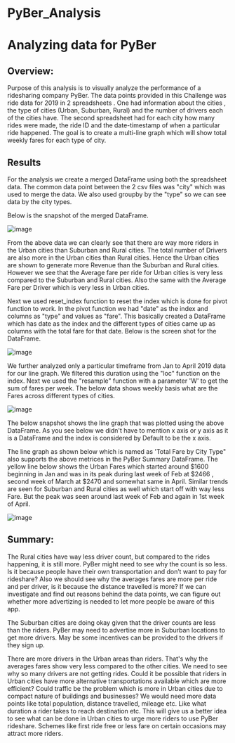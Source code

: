 # PyBer_Analysis

# Analyzing data for PyBer

## Overview:

Purpose of this analysis is to visually analyze the performance of a ridesharing company PyBer. The data points provided in this Challenge was ride data for 2019 in 2 spreadsheets . One had information about the cities , the type of cities (Urban, Suburban, Rural) and the number of drivers each of the cities have. The second spreadsheet had for each city how many rides were made, the ride ID and the date-timestamp of when a particular ride happened. The goal is to create a multi-line graph which will show total weekly fares for each type of city.


## Results

For the analysis we create a merged DataFrame using both the spreadsheet data. The common data point between the 2 csv files was "city" which was used to merge the data. We also used groupby by the "type" so we can see data by the city types. 

Below is the snapshot of the merged DataFrame.

![image](https://user-images.githubusercontent.com/3753839/167056300-932db4b1-cad4-49a6-a22e-1a787139e2e4.png)


From the above data we can clearly see that there are way more riders in the Urban cities than Suburban and Rural cities. 
The total number of Drivers are also more in the Urban cities than Rural cities. Hence the Urban cities are shown to generate more Revenue than the Suburban and Rural cities. 
However we see that the Average fare per ride for Urban cities is very less compared to the Suburban and Rural cities. Also the same with the Average Fare per Driver which is very less in Urban cities. 

Next we used reset_index function to reset the index which is done for pivot function to work.
In the pivot function we had "date" as the index and columns as "type" and values as "fare". 
This basically created a DataFrame which has date as the index and the different types of cities came up as columns with the total fare for that date. Below is the screen shot for the DataFrame.

![image](https://user-images.githubusercontent.com/3753839/167056319-4258dd74-e34d-45bf-8c13-c8c0b3382fd8.png)


We further analyzed only a particular timeframe from Jan to April 2019 data for our line graph.
We filtered this duration using the "loc" function on the index. 
Next we used the "resample" function with a parameter 'W' to get the sum of fares per week.
The below data shows weekly basis what are the Fares across different types of cities.

![image](https://user-images.githubusercontent.com/3753839/167056363-10c942de-1d2b-4da5-bcab-09a8854d72ff.png)




The below snapshot shows the line graph that was plotted using the above DataFrame.
As you see below we didn't have to mention x axis or y axis as it is a DataFrame and the index is considered by Default to be the x axis. 

The line graph as shown below which is named as 'Total Fare by City Type" also supports the above metrices in the PyBer Summary DataFrame. The yellow line below shows the Urban Fares which started around $1600 beginning in Jan and was in its peak during last week of Feb at $2466 , second week of March at $2470 and somewhat same in April. Similar trends are seen for Suburban and Rural cities as well which start off with way less Fare. But the peak was seen around last week of Feb and again in 1st week of April.

![image](https://user-images.githubusercontent.com/3753839/167056431-374cd4fa-4a7a-4865-bcd6-5dc273806f5c.png)



## Summary:


The Rural cities have way less driver count, but compared to the rides happening, it is still more. PyBer might need to see why the count is so less. Is it because people have their own transportation and don’t want to pay for rideshare? Also we should see why the averages fares are more per ride and per driver, is it because the distance travelled is more? If we can investigate and find out reasons behind the data points, we can figure out whether more advertizing is needed to let more people be aware of this app.

The Suburban cities are doing okay given that the driver counts are less than the riders. PyBer may need to advertise more in Suburban locations to get more drivers. May be some incentives can be provided to the drivers if they sign up.

There are more drivers in the Urban areas than riders. That's why the averages fares show very less compared to the other cities. We need to see why so many drivers are not getting rides. Could it be possible that riders in Urban cities have more alternative transportations available which are more efficient? Could traffic be the problem which is more in Urban cities due to compact nature of buildings and businesses? We would need more data points like total population, distance travelled, mileage etc. Like what duration a rider takes to reach destination etc. This will give us a better idea to see what can be done in Urban cities to urge more riders to use PyBer rideshare. Schemes like first ride free or less fare on certain occasions may attract more riders.
